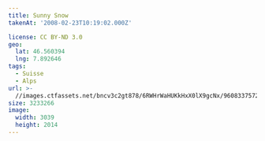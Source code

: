 ```yaml
---
title: Sunny Snow
takenAt: '2008-02-23T10:19:02.000Z'

license: CC BY-ND 3.0
geo:
  lat: 46.560394
  lng: 7.892646
tags:
  - Suisse
  - Alps
url: >-
  //images.ctfassets.net/bncv3c2gt878/6RWHrWaHUKkHxX0lX9gcNx/96083375721c815d090b731e97d04d07/sunny-snow_4343150475_o
size: 3233266
image:
  width: 3039
  height: 2014
---
```

